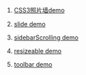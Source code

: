 1. [CSS3照片墙demo](https://lusg02.github.io/project/photowall.html#bg3)
   <br>

2. [slide demo](https://lusg02.github.io/project/slide/index.html)
   <br>

3. [sidebarScrolling demo](https://lusg02.github.io/project/Sidebar%20Rolling/index.html)

4. [resizeable demo](https://lusg02.github.io/project/resizeable/index.html)

5. [toolbar demo](https://lusg02.github.io/project/tollbar/index.html)
